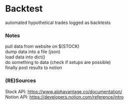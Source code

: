 # Backtest
automated hypothetical trades logged as backtests


### Notes
pull data from website on $(STOCK) <br />
dump data into a file (json) <br />
load data into dict() <br />
do something to data (check if setups are possible) <br />
finally post results to notion <br />

### (RE)Sources
Stock API: https://www.alphavantage.co/documentation/ <br />
Notion API: https://developers.notion.com/reference/intro <br />
